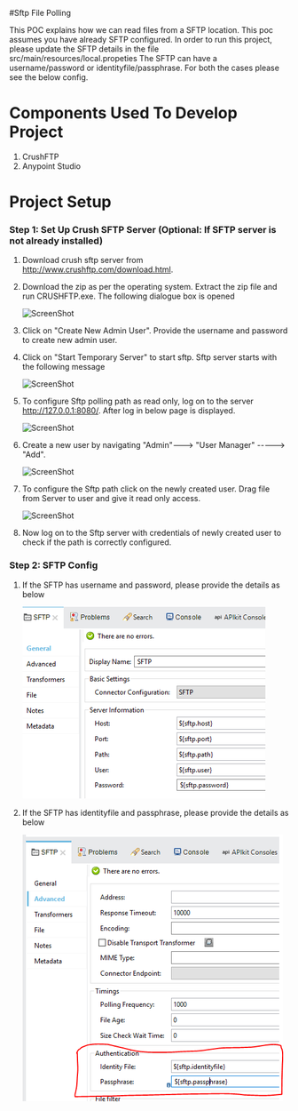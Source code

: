 #Sftp File Polling

This POC explains how we can read files from a SFTP location. This poc assumes you have already SFTP configured.
In order to run this project, please update the SFTP details in the file src/main/resources/local.propeties
The SFTP can have a username/password or identityfile/passphrase. For both the cases please see the below config.

Components Used To Develop Project
==================================

1. CrushFTP
2. Anypoint Studio

Project Setup
==============

### Step 1: Set Up Crush SFTP Server (Optional: If SFTP server is not already installed)

1. Download crush sftp server from <a href="http://www.crushftp.com/download.html"> http://www.crushftp.com/download.html.
2. Download the zip as per the operating system.
   Extract the zip file and run CRUSHFTP.exe. The following dialogue box is opened
 
   ![ScreenShot](https://raw.githubusercontent.com/indiramallick1988/Demo2/master/tool/crushftpexe.PNG)

3. Click on "Create New Admin User". Provide the username and password to create new admin user.
4. Click on "Start Temporary Server" to start sftp. Sftp server starts with the following message

   ![ScreenShot](https://raw.githubusercontent.com/indiramallick1988/Demo2/master/tool/serverstarted1.PNG)

5. To configure Sftp polling path as read only, log on to the server <a href="http://127.0.0.1:8080/">http://127.0.0.1:8080/.
   After log in below page is displayed.

   ![ScreenShot](https://raw.githubusercontent.com/indiramallick1988/Demo2/master/tool/admin.PNG)
  
6. Create a new user by navigating "Admin"---> "User Manager" -----> "Add".
  
   ![ScreenShot](https://raw.githubusercontent.com/indiramallick1988/Demo2/master/tool/usermanager1.png)
  
7. To configure the Sftp path click on the newly created user. Drag file from Server to user and give it read only access.

   ![ScreenShot](https://raw.githubusercontent.com/indiramallick1988/Demo2/master/tool/sftp%20path%20conf1.PNG)

8. Now log on to the Sftp server with credentials of newly created user to check if the path is correctly configured.
 
### Step 2: SFTP Config

1. If the SFTP has username and password, please provide the details as below

   ![ScreenShot](https://raw.githubusercontent.com/gourab-rout/Demo2/master/SFTP/Capture1.PNG)
    
2. If the SFTP has identityfile and passphrase, please provide the details as below

   ![ScreenShot](https://raw.githubusercontent.com/gourab-rout/Demo2/master/SFTP/Capture2.PNG)